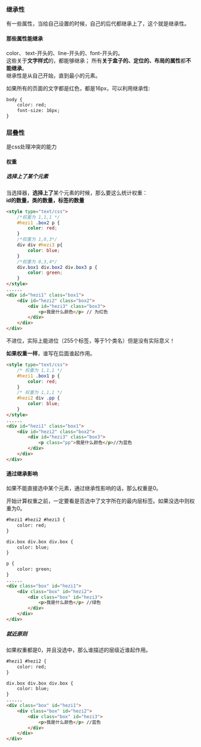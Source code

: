 ### 继承性
有一些属性，当给自己设置的时候，自己的后代都继承上了，这个就是继承性。

#### 那些属性能继承
color、 text-开头的、line-开头的、font-开头的。  
这些关于**文字样式**的，都能够继承； 所有**关于盒子的、定位的、布局的属性**都**不能继承**。  
继承性是从自己开始，直到最小的元素。  

如果所有的页面的文字都是红色，都是16px，可以利用继承性:  

```html
body {
    color: red;
    font-size: 16px;
}
```

### 层叠性
是css处理冲突的能力

#### 权重
##### 选择上了某个元素
当选择器，**选择上了**某个元素的时候，那么要这么统计权重：  
**id的数量，类的数量，标签的数量**  

```html
<style type="text/css">
    /*权重为 1,1,1 */
    #hezi1 .box2 p {
        color: red;
    }
    /*权重为 1,0,3*/
    div div #hezi3 p{
        color: blue;
    }
    /*权重为 0,3,4*/
    div.box1 div.box2 div.box3 p {
        color: green;
    }
</style>
......
<div id="hezi1" class="box1">
    <div id="hezi2" class="box2">
        <div id="hezi3" class="box3">
            <p>我是什么颜色</p> // 为红色
        </div>
    </div>
</div>
```

不进位，实际上能进位（255个标签，等于1个类名）但是没有实际意义！  

**如果权重一样**，谁写在后面谁起作用。

```html
<style type="text/css">
    /* 权重为 1,1,1 */
    #hezi1 .box1 p {
        color: red;
    }
    /* 权重为 1,1,1 */
    #hezi2 div .pp {
        color: blue;
    }
</style>
......
<div id="hezi1" class="box1">
    <div id="hezi2" class="box2">
        <div id="hezi3" class="box3">
            <p class="pp">我是什么颜色</p>//为蓝色
        </div>
    </div>
</div>
```

####  通过继承影响
如果不能直接选中某个元素，通过继承性影响的话，那么权重是0。  

开始计算权重之前，一定要看是否选中了文字所在的最内层标签。如果没选中则权重为0。

```html
#hezi1 #hezi2 #hezi3 {
    color: red;
}

div.box div.box div.box {
    color: blue;
}

p {
    color: green;
}
......
<div class="box" id="hezi1">
    <div class="box" id="hezi2">
        <div class="box" id="hezi3">
            <p>我是什么颜色</p> //绿色
        </div>
    </div>
</div>
```

##### 就近原则
如果权重都是0，并且没选中，那么谁描述的层级近谁起作用。

```html
#hezi1 #hezi2 {
    color: red;
}

div.box div.box div.box {
    color: blue;
}
......
<div class="box" id="hezi1">
    <div class="box" id="hezi2">
        <div class="box" id="hezi3">
            <p>我是什么颜色</p> //蓝色
        </div>
    </div>
</div>
```